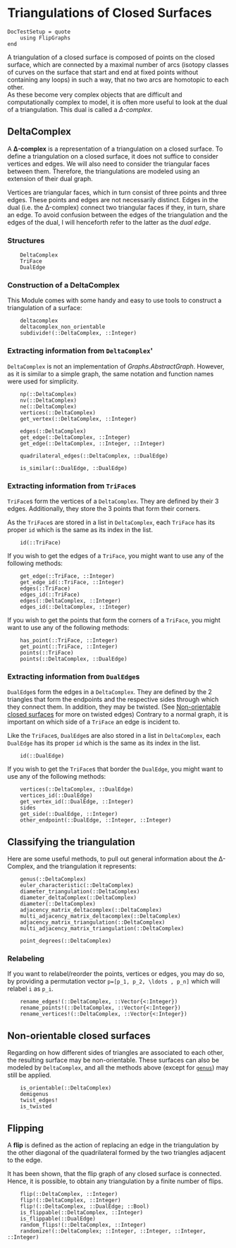 # Triangulations of Closed Surfaces
```@meta
DocTestSetup = quote
    using FlipGraphs
end
```
A triangulation of a closed surface is composed of points on the closed surface, which are connected by a maximal number of arcs (isotopy classes of curves on the surface that start and end at fixed points without containing any loops) in such a way, that no two arcs are homotopic to each other.\
As these become very complex objects that are difficult and computationally complex to model, it is often more useful to look at the dual of a triangulation. This dual is called a *Δ-complex*. 

## DeltaComplex

A **Δ-complex** is a representation of a triangulation on a closed surface.
To define a triangulation on a closed surface, it does not suffice to consider vertices and edges. We will also need to consider the triangular faces between them. Therefore, the triangulations are modeled using an extension of their dual graph.

Vertices are triangular faces, which in turn consist of three points and three edges. These points and edges are not necessarily distinct.
Edges in the dual (i.e. the Δ-complex) connect two triangular faces if they, in turn, share an edge. To avoid confusion between the edges of the triangulation and the edges of the dual, I will henceforth refer to the latter as the *dual edge*.

### Structures

```@docs
    DeltaComplex
    TriFace
    DualEdge
```

### Construction of a DeltaComplex

This Module comes with some handy and easy to use tools to construct a triangulation of a surface:

```@docs
    deltacomplex
    deltacomplex_non_orientable
    subdivide!(::DeltaComplex, ::Integer)
```
### Extracting information from `DeltaComplex`'

`DeltaComplex` is not an implementation of *Graphs.AbstractGraph*. However, as it is similar to a simple graph, the same notation and function names were used for simplicity.

```@docs 
    np(::DeltaComplex)
    nv(::DeltaComplex)
    ne(::DeltaComplex)
    vertices(::DeltaComplex)
    get_vertex(::DeltaComplex, ::Integer)
    
    edges(::DeltaComplex)
    get_edge(::DeltaComplex, ::Integer)
    get_edge(::DeltaComplex, ::Integer, ::Integer)

    quadrilateral_edges(::DeltaComplex, ::DualEdge)

    is_similar(::DualEdge, ::DualEdge)
```

### Extracting information from `TriFace`s

`TriFace`s form the vertices of a `DeltaComplex`. They are defined by their 3 edges. Additionally, they store the 3 points that form their corners.

As the `TriFace`s are stored in a list in `DeltaComplex`, each `TriFace` has its proper `id` which is the same as its index in the list.

```@docs
    id(::TriFace)
```

If you wish to get the edges of a `TriFace`, you might want to use any of the following methods:

```@docs 
    get_edge(::TriFace, ::Integer) 
    get_edge_id(::TriFace, ::Integer)
    edges(::TriFace)    
    edges_id(::TriFace)
    edges(::DeltaComplex, ::Integer)
    edges_id(::DeltaComplex, ::Integer) 
```

If you wish to get the points that form the corners of a `TriFace`, you might want to use any of the following methods:

```@docs 
    has_point(::TriFace, ::Integer)
    get_point(::TriFace, ::Integer)
    points(::TriFace)
    points(::DeltaComplex, ::DualEdge)
```

### Extracting information from `DualEdge`s

`DualEdge`s form the edges in a `DeltaComplex`. They are defined by the 2 triangles that form the endpoints and the respective sides through which they connect them. In addition, they may be twisted. (See [Non-orientable closed surfaces](@ref) for more on twisted edges)
Contrary to a normal graph, it is important on which side of a `TriFace` an edge is incident to.

Like the `TriFace`s, `DualEdge`s are also stored in a list in `DeltaComplex`, each `DualEdge` has its proper `id` which is the same as its index in the list.

```@docs     
    id(::DualEdge)
```

If you wish to get the `TriFace`s that border the `DualEdge`, you might want to use any of the following methods:

```@docs     
    vertices(::DeltaComplex, ::DualEdge)
    vertices_id(::DualEdge)    
    get_vertex_id(::DualEdge, ::Integer)
    sides 
    get_side(::DualEdge, ::Integer)   
    other_endpoint(::DualEdge, ::Integer, ::Integer)
```

## Classifying the triangulation

Here are some useful methods, to pull out general information about the Δ-Complex, and the triangulation it represents:

```@docs    
    genus(::DeltaComplex)
    euler_characteristic(::DeltaComplex)
    diameter_triangulation(::DeltaComplex)
    diameter_deltaComplex(::DeltaComplex)
    diameter(::DeltaComplex)
    adjacency_matrix_deltacomplex(::DeltaComplex)
    multi_adjacency_matrix_deltacomplex(::DeltaComplex)
    adjacency_matrix_triangulation(::DeltaComplex)
    multi_adjacency_matrix_triangulation(::DeltaComplex)
```

```@docs
    point_degrees(::DeltaComplex)
```

### Relabeling

If you want to relabel/reorder the points, vertices or edges, you may do so, by providing a permutation vector `` p=[p_1, p_2, \ldots , p_n] `` which will relabel ``i`` as ``p_i``. 

```@docs
    rename_edges!(::DeltaComplex, ::Vector{<:Integer})
    rename_points!(::DeltaComplex, ::Vector{<:Integer})
    rename_vertices!(::DeltaComplex, ::Vector{<:Integer})
```

## Non-orientable closed surfaces

Regarding on how different sides of triangles are associated to each other, the resulting surface may be non-orientable. These surfaces can also be modeled by `DeltaComplex`, and all the methods above (except for [`genus`](@ref)) may still be applied.

```@docs
    is_orientable(::DeltaComplex)
    demigenus
    twist_edges!
    is_twisted
```

## Flipping

A **flip** is defined as the action of replacing an edge in the triangulation by the other diagonal of the quadrilateral formed by the two triangles adjacent to the edge.

It has been shown, that the flip graph of any closed surface is connected. Hence, it is possible, to obtain any triangulation by a finite number of flips.

```@docs
    flip(::DeltaComplex, ::Integer)
    flip!(::DeltaComplex, ::Integer)
    flip!(::DeltaComplex, ::DualEdge; ::Bool)
    is_flippable(::DeltaComplex, ::Integer)
    is_flippable(::DualEdge)
    random_flips!(::DeltaComplex, ::Integer)
    randomize!(::DeltaComplex; ::Integer, ::Integer, ::Integer, ::Integer)
```